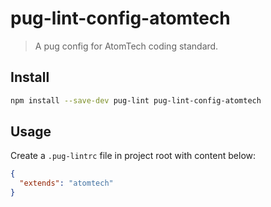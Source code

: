 # pug-lint-config-atomtech

> A pug config for AtomTech coding standard.

## Install

```sh
npm install --save-dev pug-lint pug-lint-config-atomtech
```

## Usage

Create a `.pug-lintrc` file in project root with content below:

```json
{
  "extends": "atomtech"
}
```
